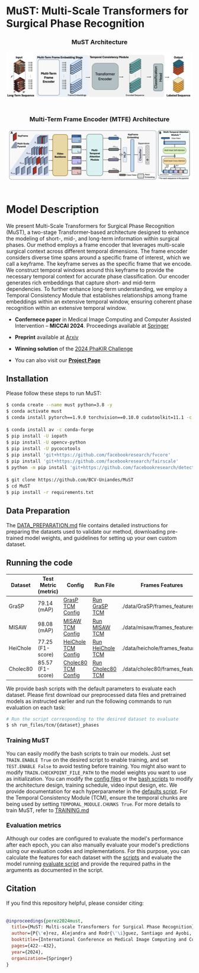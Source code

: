 # MuST: Multi-Scale Transformers for Surgical Phase Recognition

<div align="center">
  <h3>MuST Architecture</h3>
  <img src="/src/MuST_architecture.png" alt="MuST Architecture"/>
  <br/><br/>
  <h3>Multi-Term Frame Encoder (MTFE) Architecture</h3>
  <img src="/src/MTFE_architecture.png" alt="MTFE Architecture"/>
</div>
<br/>

# Model Description

We present Multi-Scale Transformers for Surgical Phase Recognition (MuST), a two-stage Transformer-based architecture designed to enhance the modeling of short-, mid-, and long-term information within surgical phases. Our method employs a frame encoder that leverages multi-scale surgical context across different temporal dimensions. The frame encoder considers diverse time spans around a specific frame of interest, which we call a keyframe. The keyframe serves as the specific frame that we encode. We construct temporal windows around this keyframe to provide the necessary temporal context for accurate phase classification. Our encoder generates rich embeddings that capture short- and mid-term dependencies. To further enhance long-term understanding, we employ a Temporal Consistency Module that establishes relationships among frame embeddings within an extensive temporal window, ensuring coherent phase recognition within an extensive temporal window.

- **Confernece paper** in Medical Image Computing and Computer Assisted Intervention – **MICCAI 2024**. Proceedings available at [Springer](https://link.springer.com/chapter/10.1007/978-3-031-72089-5_40)

- **Preprint** available at [Arxiv](https://arxiv.org/pdf/2407.17361)

- **Winning solution** of the [2024 PhaKIR Challenge](https://phakir.re-mic.de/)

- You can also visit our [**Project Page**](https://dioses-miccai2024.github.io/must_page/#)

## Installation
Please follow these steps to run MuST:

```sh
$ conda create --name must python=3.8 -y
$ conda activate must
$ conda install pytorch==1.9.0 torchvision==0.10.0 cudatoolkit=11.1 -c pytorch -c nvidia

$ conda install av -c conda-forge
$ pip install -U iopath
$ pip install -U opencv-python
$ pip install -U pycocotools
$ pip install 'git+https://github.com/facebookresearch/fvcore'
$ pip install 'git+https://github.com/facebookresearch/fairscale'
$ python -m pip install 'git+https://github.com/facebookresearch/detectron2.git'

$ git clone https://github.com/BCV-Uniandes/MuST
$ cd MuST
$ pip install -r requirements.txt
```

## Data Preparation

The [DATA_PREPARATION.md](DATA_PREPARATION.md) file contains detailed instructions for preparing the datasets used to validate our method, downloading pre-trained model weights, and guidelines for setting up your own custom dataset.

## Running the code

| Dataset   | Test Metric (metric) | Config          | Run File          | Frames Features   | Model           |
|-----------|----------------------|-----------------|-------------------|-------------------|-----------------|
| GraSP     | 79.14 (mAP)      | [GrasP TCM Config](/configs/GraSP/TCM_PHASES.yaml)       | [Run GraSP TCM](/run_files/tcm/grasp_phases.sh) | ./data/GraSP/frames_features  | [GrasP Weights](https://drive.google.com/drive/folders/1gILc24qhrxsbRxPtq6pz7qyOYFxBCsZY?usp=drive_link)    |
| MISAW     | 98.08 (mAP)      | [MISAW TCM Config](/configs/misaw/TCM_PHASES.yaml)       | [Run MISAW TCM](/run_files/tcm/misaw_phases.sh) | ./data/misaw/frames_features  | [MISAW Weights](https://drive.google.com/drive/folders/15q3Y4Uo0H9Z4MBOkqxCwSiJL5QGoHc-t?usp=drive_link)     |
| HeiChole  | 77.25 (F1-score) | [HeiChole TCM Config](/configs/heichole/TCM_PHASES.yaml) | [Run HeiChole TCM](/run_files/tcm/heichole_phases.sh) |./data/heichole/frames_features  | [Heichole Weights](https://drive.google.com/drive/folders/1m8HMCwmaGjEyTGgCSAiTgwV0T0r0CVSJ?usp=drive_link) |
| Cholec80  | 85.57 (F1-score) | [Cholec80 TCM Config](/configs/cholec80/TCM_PHASES.yaml) | [Run Cholec80 TCM](/run_files/tcm/cholec80_phases.sh) | ./data/cholec80/frames_features |[Cholec80 Weights](https://drive.google.com/drive/folders/1-n_UUNMSXYH2E4jXMBlR44pYvzwm5-EL?usp=drive_link)     |

We provide bash scripts with the default parameters to evaluate each dataset. Please first download our preprocessed data files and pretrained models as instructed earlier and run the following commands to run evaluation on each task:

```sh
# Run the script corresponding to the desired dataset to evaluate
$ sh run_files/tcm/{dataset}_phases
```

### Training MuST

You can easily modify the bash scripts to train our models. Just set ```TRAIN.ENABLE True``` on the desired script to enable training, and set ```TEST.ENABLE False``` to avoid testing before training. You might also want to modify ```TRAIN.CHECKPOINT_FILE_PATH``` to the model weights you want to use as initialization. You can modify the [config files](configs/) or the [bash scripts](run_files/) to modify the architecture design, training schedule, video input design, etc. We provide documentation for each hyperparameter in the [defaults script](./must/config/defaults.py). For the Temporal Consistency Module (TCM), ensure the temporal chunks are being used by setting ```TEMPORAL_MODULE.CHUNKS True```. For more details to train MuST, refer to [TRAINING.md](TRAINING.md)

### Evaluation metrics

Although our codes are configured to evaluate the model's performance after each epoch, you can also manually evaluate your model's predictions using our evaluation codes and implementations. For this purpose, you can calculate the features for each dataset with the [scripts](run_files/extract_features/) and evaluate the model running [evaluate script](run_files/tcm/) and provide the required paths in the arguments as documented in the script. 


## Citation

If you find this repository helpful, please consider citing:

```BibTeX

@inproceedings{perez2024must,
  title={MuST: Multi-scale Transformers for Surgical Phase Recognition},
  author={P{\'e}rez, Alejandra and Rodr{\'\i}guez, Santiago and Ayobi, Nicol{\'a}s and Aparicio, Nicol{\'a}s and Dessevres, Eug{\'e}nie and Arbel{\'a}ez, Pablo},
  booktitle={International Conference on Medical Image Computing and Computer-Assisted Intervention},
  pages={422--432},
  year={2024},
  organization={Springer}
}

```

